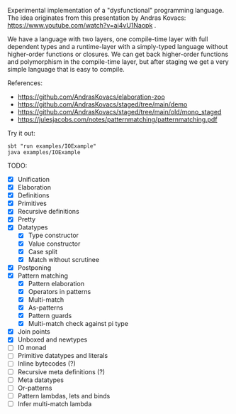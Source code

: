 Experimental implementation of a "dysfunctional" programming language.
The idea originates from this presentation by Andras Kovacs: https://www.youtube.com/watch?v=ai4vU1Naopk .

We have a language with two layers, one compile-time layer with full dependent types and a runtime-layer with a simply-typed language without higher-order functions or closures. We can get back higher-order functions and polymorphism in the compile-time layer, but after staging we get a very simple language that is easy to compile.

References:
- https://github.com/AndrasKovacs/elaboration-zoo
- https://github.com/AndrasKovacs/staged/tree/main/demo
- https://github.com/AndrasKovacs/staged/tree/main/old/mono_staged
- https://julesjacobs.com/notes/patternmatching/patternmatching.pdf

Try it out:
```
sbt "run examples/IOExample"
java examples/IOExample
```

TODO:
- [x] Unification
- [x] Elaboration
- [x] Definitions
- [x] Primitives
- [x] Recursive definitions
- [x] Pretty
- [x] Datatypes
  - [x] Type constructor
  - [x] Value constructor
  - [x] Case split
  - [x] Match without scrutinee
- [x] Postponing
- [x] Pattern matching
  - [x] Pattern elaboration
  - [x] Operators in patterns
  - [x] Multi-match
  - [x] As-patterns
  - [x] Pattern guards
  - [x] Multi-match check against pi type
- [x] Join points
- [x] Unboxed and newtypes
- [ ] IO monad
- [ ] Primitive datatypes and literals
- [ ] Inline bytecodes (?)
- [ ] Recursive meta definitions (?)
- [ ] Meta datatypes
- [ ] Or-patterns
- [ ] Pattern lambdas, lets and binds
- [ ] Infer multi-match lambda
